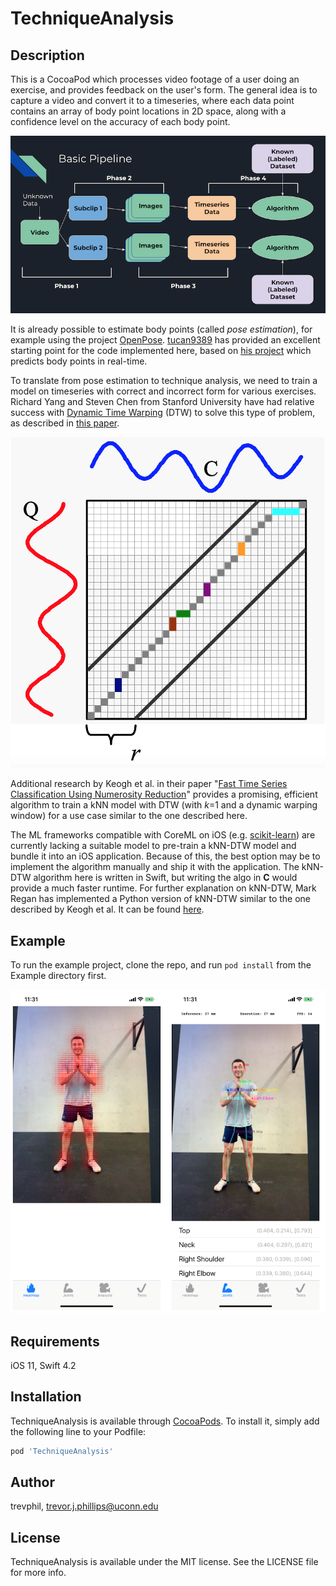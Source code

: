 # TechniqueAnalysis

## Description

This is a CocoaPod which processes video footage of a user doing an exercise, and provides feedback on the user's form. The general idea is to capture a video and convert it to a timeseries, where each data point contains an array of body point locations in 2D space, along with a confidence level on the accuracy of each body point.

![pipeline](./readme_assets/pipeline.png)

It is already possible to estimate body points (called _pose estimation_), for example using the project [OpenPose](https://github.com/CMU-Perceptual-Computing-Lab/openpose). [tucan9389](https://github.com/tucan9389) has provided an excellent starting point for the code implemented here, based on [his project](https://github.com/tucan9389/PoseEstimation-CoreML) which predicts body points in real-time.

To translate from pose estimation to technique analysis, we need to train a model on timeseries with correct and incorrect form for various exercises. Richard Yang and Steven Chen from Stanford University have had relative success with [Dynamic Time Warping](https://en.wikipedia.org/wiki/Dynamic_time_warping) (DTW) to solve this type of problem, as described in [this paper](https://www.researchgate.net/publication/324759769_Pose_Trainer_Correcting_Exercise_Posture_using_Pose_Estimation).

![dtw](./readme_assets/dtw.png)

Additional research by Keogh et al. in their paper "[Fast Time Series Classification Using Numerosity Reduction](http://alumni.cs.ucr.edu/~xxi/495.pdf)" provides a promising, efficient algorithm to train a kNN model with DTW (with _k_=1 and a dynamic warping window) for a use case similar to the one described here.

The ML frameworks compatible with CoreML on iOS (e.g. [scikit-learn](https://scikit-learn.org/stable/documentation.html)) are currently lacking a suitable model to pre-train a kNN-DTW model and bundle it into an iOS application. Because of this, the best option may be to implement the algorithm manually and ship it with the application. The kNN-DTW algorithm here is written in Swift, but writing the algo in **C** would provide a much faster runtime. For further explanation on kNN-DTW, Mark Regan has implemented a Python version of kNN-DTW similar to the one described by Keogh et al. It can be found [here](https://github.com/markdregan/K-Nearest-Neighbors-with-Dynamic-Time-Warping).

## Example

To run the example project, clone the repo, and run `pod install` from the Example directory first.

![demo](./readme_assets/demo.png)

## Requirements

iOS 11, Swift 4.2

## Installation

TechniqueAnalysis is available through [CocoaPods](https://cocoapods.org). To install
it, simply add the following line to your Podfile:

```ruby
pod 'TechniqueAnalysis'
```

## Author

trevphil, trevor.j.phillips@uconn.edu

## License

TechniqueAnalysis is available under the MIT license. See the LICENSE file for more info.
